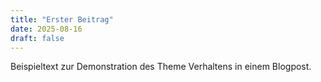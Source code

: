 ```yaml
---
title: "Erster Beitrag"
date: 2025-08-16
draft: false
---
```

Beispieltext zur Demonstration des Theme Verhaltens in einem Blogpost.

